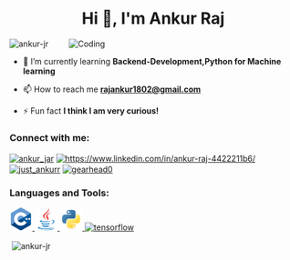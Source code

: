
<h1 align="center">Hi 👋, I'm Ankur Raj</h1>

<img align="right" alt="Coding" width="400" src="https://media.tenor.com/2nKSTDDekOgAAAAC/coding-kira.gif">
<p align="left"> <img src="https://komarev.com/ghpvc/?username=ankur-jr&label=Profile%20views&color=0e75b6&style=flat" alt="ankur-jr" /> </p>

- 🌱 I’m currently learning **Backend-Development,Python for Machine learning**

- 📫 How to reach me **rajankur1802@gmail.com**

- ⚡ Fun fact **I think I am very curious!**

<h3 align="left">Connect with me:</h3>
<p align="left">
<a href="https://twitter.com/ankur_jar" target="blank"><img align="center" src="https://raw.githubusercontent.com/rahuldkjain/github-profile-readme-generator/master/src/images/icons/Social/twitter.svg" alt="ankur_jar" height="30" width="40" /></a>
<a href="https://linkedin.com/in/https://www.linkedin.com/in/ankur-raj-4422211b6/" target="blank"><img align="center" src="https://raw.githubusercontent.com/rahuldkjain/github-profile-readme-generator/master/src/images/icons/Social/linked-in-alt.svg" alt="https://www.linkedin.com/in/ankur-raj-4422211b6/" height="30" width="40" /></a>
<a href="https://instagram.com/just_ankurr" target="blank"><img align="center" src="https://raw.githubusercontent.com/rahuldkjain/github-profile-readme-generator/master/src/images/icons/Social/instagram.svg" alt="just_ankurr" height="30" width="40" /></a>
<a href="https://www.codechef.com/users/gearhead0" target="blank"><img align="center" src="https://cdn.jsdelivr.net/npm/simple-icons@3.1.0/icons/codechef.svg" alt="gearhead0" height="30" width="40" /></a>
</p>

<h3 align="left">Languages and Tools:</h3>
<p align="left"> <a href="https://www.w3schools.com/cpp/" target="_blank" rel="noreferrer"> <img src="https://raw.githubusercontent.com/devicons/devicon/master/icons/cplusplus/cplusplus-original.svg" alt="cplusplus" width="40" height="40"/> </a> <a href="https://www.java.com" target="_blank" rel="noreferrer"> <img src="https://raw.githubusercontent.com/devicons/devicon/master/icons/java/java-original.svg" alt="java" width="40" height="40"/> </a> <a href="https://www.python.org" target="_blank" rel="noreferrer"> <img src="https://raw.githubusercontent.com/devicons/devicon/master/icons/python/python-original.svg" alt="python" width="40" height="40"/> </a> <a href="https://www.tensorflow.org" target="_blank" rel="noreferrer"> <img src="https://www.vectorlogo.zone/logos/tensorflow/tensorflow-icon.svg" alt="tensorflow" width="40" height="40"/> </a> </p>

<p>&nbsp;<img align="center" src="https://github-readme-stats.vercel.app/api?username=ankur-jr&show_icons=true&locale=en" alt="ankur-jr" /></p>



